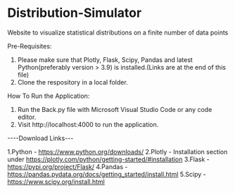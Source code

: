 # Distribution-Simulator
Website to visualize statistical distributions on a finite number of data points

Pre-Requisites:
1. Please make sure that Plotly, Flask, Scipy, Pandas and latest Python(preferably version > 3.9) is installed.(Links are at the end of this file)
2. Clone the respository in a local folder.

How To Run the Application:
1. Run the Back.py file with Microsoft Visual Studio Code or any code editor.
2. Visit http://localhost:4000 to run the application.

----Download Links---

1.Python - https://www.python.org/downloads/
2.Plotly - Installation section under https://plotly.com/python/getting-started/#installation
3.Flask - https://pypi.org/project/Flask/
4.Pandas - https://pandas.pydata.org/docs/getting_started/install.html
5.Scipy - https://www.scipy.org/install.html
